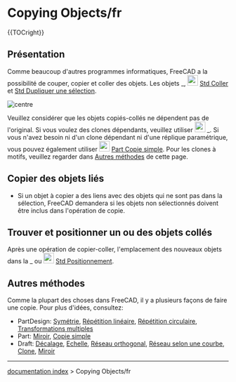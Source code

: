 # Copying Objects/fr
{{TOCright}}

## Présentation

Comme beaucoup d\'autres programmes informatiques, FreeCAD a la possibilité de couper, copier et coller des objets. Les objets _, <img alt="" src=images/Std_Paste.svg  style="width:24px;"> [Std Coller](Std_Paste/fr.md) et [Std Dupliquer une sélection](Std_DuplicateSelection/fr.md).

![centre](images/Copy_past_duplicate.png )

Veuillez considérer que les objets copiés-collés ne dépendent pas de l\'original. Si vous voulez des clones dépendants, veuillez utiliser <img alt="" src=images/Draft_Clone.svg  style="width:24px;"> _. Si vous n\'avez besoin ni d\'un clone dépendant ni d\'une réplique paramétrique, vous pouvez également utiliser <img alt="" src=images/Part_SimpleCopy.svg  style="width:24px;"> [Part Copie simple](Part_SimpleCopy/fr.md). Pour les clones à motifs, veuillez regarder dans [Autres méthodes](Copying_Objects/fr#Autres_m.C3.A9thodes.md) de cette page.

## Copier des objets liés 

-   Si un objet à copier a des liens avec des objets qui ne sont pas dans la sélection, FreeCAD demandera si les objets non sélectionnés doivent être inclus dans l\'opération de copie.

## Trouver et positionner un ou des objets collés 

Après une opération de copier-coller, l\'emplacement des nouveaux objets dans la _ ou <img alt="" src=images/Std_Placement.svg  style="width:24px;"> [Std Positionnement](Std_Placement/fr.md).

## Autres méthodes 

Comme la plupart des choses dans FreeCAD, il y a plusieurs façons de faire une copie. Pour plus d\'idées, consultez:

-   PartDesign: [Symétrie](PartDesign_Mirrored/fr.md), [Répétition linéaire](PartDesign_LinearPattern/fr.md), [Répétition circulaire](PartDesign_PolarPattern/fr.md), [Transformations multiples](PartDesign_MultiTransform/fr.md)
-   Part: [Miroir](Part_Mirror/fr.md), [Copie simple](Part_SimpleCopy.md)
-   Draft: [Décalage](Draft_Offset/fr.md), [Echelle](Draft_Scale/fr.md), [Réseau orthogonal](Draft_OrthoArray/fr.md), [Réseau selon une courbe](Draft_PathArray/fr.md), [Clone](Draft_Clone/fr.md), [Miroir](Draft_Mirror/fr.md)

---
[documentation index](../README.md) > Copying Objects/fr
